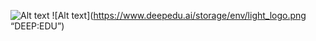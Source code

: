 ![Alt text](https://www.deepedu.ai/storage/env/light_logo.png)
![Alt text](https://www.deepedu.ai/storage/env/light_logo.png “DEEP:EDU”)

